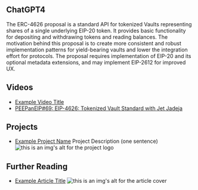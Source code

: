 ## ChatGPT4

The ERC-4626 proposal is a standard API for tokenized Vaults representing shares of a single underlying EIP-20 token. It provides basic functionality for depositing and withdrawing tokens and reading balances. The motivation behind this proposal is to create more consistent and robust implementation patterns for yield-bearing vaults and lower the integration effort for protocols. The proposal requires implementation of EIP-20 and its optional metadata extensions, and may implement EIP-2612 for improved UX.

## Videos

- [Example Video Title](https://www.youtube.com/watch?v=TDGq4aeevgY)
- [PEEPanEIP#69: EIP-4626: Tokenized Vault Standard with Jet Jadeja](https://www.youtube.com/watch?v=x__FpE-aW0U&list=PL4cwHXAawZxqu0PKKyMzG_3BJV_xZTi1F&index=44)

## Projects

- [Example Project Name](https://xxxx.xxx/xxxxx) Project Description (one sentence) ![this is an img's alt for the project logo](https://xxxx.xxx/project-logo.xxx)

## Further Reading

- [Example Article Title](https://xxxx.xxx/xxxxx) ![this is an img's alt for the article cover](https://xxxx.xxx/article-cover.xxx)
